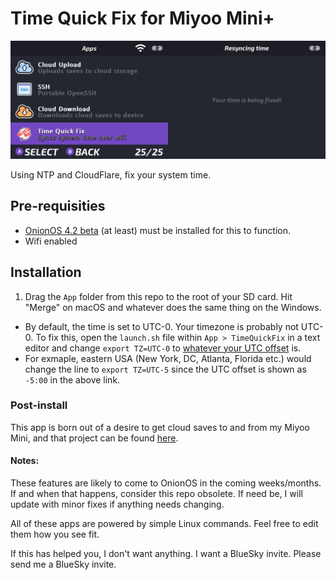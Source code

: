 # Time Quick Fix for Miyoo Mini+

![Main Apps UI](https://github.com/hotcereal/files/blob/main/TimeQuickFix.png?raw=true)

Using NTP and CloudFlare, fix your system time.

## Pre-requisities
- [OnionOS 4.2 beta](https://github.com/OnionUI/Onion/releases/tag/dev-v4.2.0-beta) (at least) must be installed for this to function.
- Wifi enabled

## Installation

1. Drag the `App` folder from this repo to the root of your SD card. Hit "Merge" on macOS and whatever does the same thing on the Windows. 
  * By default, the time is set to UTC-0. Your timezone is probably not UTC-0. To fix this, open the `launch.sh` file within `App > TimeQuickFix` in a text editor and change `export TZ=UTC-0` to [whatever your UTC offset](https://en.wikipedia.org/wiki/List_of_UTC_offsets) is.
  * For exmaple, eastern USA (New York, DC, Atlanta, Florida etc.) would change the line to `export TZ=UTC-5` since the UTC offset is shown as `-5:00` in the above link.

### Post-install

This app is born out of a desire to get cloud saves to and from my Miyoo Mini, and that project can be found [here](https://github.com/hotcereal/cloud-saves-miyoo-mini-plus). 

#### Notes:
These features are likely to come to OnionOS in the coming weeks/months. If and when that happens, consider this repo obsolete. If need be, I will update with minor fixes if anything needs changing. 

All of these apps are powered by simple Linux commands. Feel free to edit them how you see fit. 

If this has helped you, I don't want anything. I want a BlueSky invite. Please send me a BlueSky invite. 
